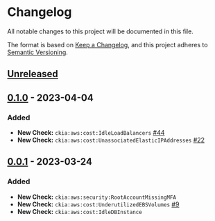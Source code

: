 # Changelog
All notable changes to this project will be documented in this file.

The format is based on [Keep a Changelog](https://keepachangelog.com/en/1.0.0/),
and this project adheres to [Semantic Versioning](https://semver.org/spec/v2.0.0.html).

## [Unreleased]

## [0.1.0] - 2023-04-04
### Added
- **New Check:** `ckia:aws:cost:IdleLoadBalancers` [#44](https://github.com/brittandeyoung/ckia/issues/44)
- **New Check:** `ckia:aws:cost:UnassociatedElasticIPAddresses` [#22](https://github.com/brittandeyoung/ckia/issues/22)

## [0.0.1] - 2023-03-24
### Added
- **New Check:** `ckia:aws:security:RootAccountMissingMFA`
- **New Check:** `ckia:aws:cost:UnderutilizedEBSVolumes` [#9](https://github.com/brittandeyoung/ckia/issues/9)
- **New Check:** `ckia:aws:cost:IdleDBInstance`

[Unreleased]: https://github.com/brittandeyoung/ckia/compare/v0.1.0..HEAD
[0.1.0]: https://github.com/brittandeyoung/ckia/compare/v0.0.1..v0.1.0
[0.0.1]: https://github.com/brittandeyoung/ckia/tree/v0.0.1